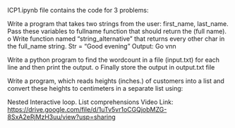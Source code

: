 ICP1.ipynb file contains the code for 3 problems:

Write a program that takes two strings from the user: first_name, last_name. Pass these variables to fullname function that should return the (full name).
o Write function named “string_alternative” that returns every other char in the full_name string. Str = “Good evening” Output: Go vnn

Write a python program to find the wordcount in a file (input.txt) for each line and then print the output. o Finally store the output in output.txt file

Write a program, which reads heights (inches.) of customers into a list and convert these heights to centimeters in a separate list using:

Nested Interactive loop.
List comprehensions
Video Link: https://drive.google.com/file/d/1uTv5vr1oCGQjobMZG-8SxA2eRjMzH3uu/view?usp=sharing
